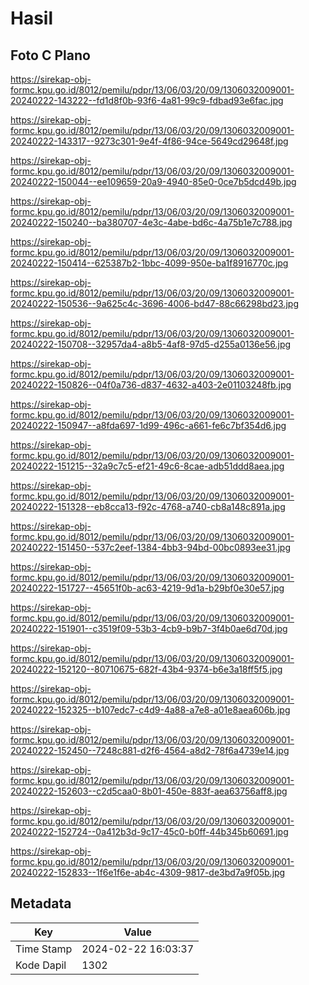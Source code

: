 # Hasil

## Foto C Plano

https://sirekap-obj-formc.kpu.go.id/8012/pemilu/pdpr/13/06/03/20/09/1306032009001-20240222-143222--fd1d8f0b-93f6-4a81-99c9-fdbad93e6fac.jpg

https://sirekap-obj-formc.kpu.go.id/8012/pemilu/pdpr/13/06/03/20/09/1306032009001-20240222-143317--9273c301-9e4f-4f86-94ce-5649cd29648f.jpg

https://sirekap-obj-formc.kpu.go.id/8012/pemilu/pdpr/13/06/03/20/09/1306032009001-20240222-150044--ee109659-20a9-4940-85e0-0ce7b5dcd49b.jpg

https://sirekap-obj-formc.kpu.go.id/8012/pemilu/pdpr/13/06/03/20/09/1306032009001-20240222-150240--ba380707-4e3c-4abe-bd6c-4a75b1e7c788.jpg

https://sirekap-obj-formc.kpu.go.id/8012/pemilu/pdpr/13/06/03/20/09/1306032009001-20240222-150414--625387b2-1bbc-4099-950e-ba1f8916770c.jpg

https://sirekap-obj-formc.kpu.go.id/8012/pemilu/pdpr/13/06/03/20/09/1306032009001-20240222-150536--9a625c4c-3696-4006-bd47-88c66298bd23.jpg

https://sirekap-obj-formc.kpu.go.id/8012/pemilu/pdpr/13/06/03/20/09/1306032009001-20240222-150708--32957da4-a8b5-4af8-97d5-d255a0136e56.jpg

https://sirekap-obj-formc.kpu.go.id/8012/pemilu/pdpr/13/06/03/20/09/1306032009001-20240222-150826--04f0a736-d837-4632-a403-2e01103248fb.jpg

https://sirekap-obj-formc.kpu.go.id/8012/pemilu/pdpr/13/06/03/20/09/1306032009001-20240222-150947--a8fda697-1d99-496c-a661-fe6c7bf354d6.jpg

https://sirekap-obj-formc.kpu.go.id/8012/pemilu/pdpr/13/06/03/20/09/1306032009001-20240222-151215--32a9c7c5-ef21-49c6-8cae-adb51ddd8aea.jpg

https://sirekap-obj-formc.kpu.go.id/8012/pemilu/pdpr/13/06/03/20/09/1306032009001-20240222-151328--eb8cca13-f92c-4768-a740-cb8a148c891a.jpg

https://sirekap-obj-formc.kpu.go.id/8012/pemilu/pdpr/13/06/03/20/09/1306032009001-20240222-151450--537c2eef-1384-4bb3-94bd-00bc0893ee31.jpg

https://sirekap-obj-formc.kpu.go.id/8012/pemilu/pdpr/13/06/03/20/09/1306032009001-20240222-151727--45651f0b-ac63-4219-9d1a-b29bf0e30e57.jpg

https://sirekap-obj-formc.kpu.go.id/8012/pemilu/pdpr/13/06/03/20/09/1306032009001-20240222-151901--c3519f09-53b3-4cb9-b9b7-3f4b0ae6d70d.jpg

https://sirekap-obj-formc.kpu.go.id/8012/pemilu/pdpr/13/06/03/20/09/1306032009001-20240222-152120--80710675-682f-43b4-9374-b6e3a18ff5f5.jpg

https://sirekap-obj-formc.kpu.go.id/8012/pemilu/pdpr/13/06/03/20/09/1306032009001-20240222-152325--b107edc7-c4d9-4a88-a7e8-a01e8aea606b.jpg

https://sirekap-obj-formc.kpu.go.id/8012/pemilu/pdpr/13/06/03/20/09/1306032009001-20240222-152450--7248c881-d2f6-4564-a8d2-78f6a4739e14.jpg

https://sirekap-obj-formc.kpu.go.id/8012/pemilu/pdpr/13/06/03/20/09/1306032009001-20240222-152603--c2d5caa0-8b01-450e-883f-aea63756aff8.jpg

https://sirekap-obj-formc.kpu.go.id/8012/pemilu/pdpr/13/06/03/20/09/1306032009001-20240222-152724--0a412b3d-9c17-45c0-b0ff-44b345b60691.jpg

https://sirekap-obj-formc.kpu.go.id/8012/pemilu/pdpr/13/06/03/20/09/1306032009001-20240222-152833--1f6e1f6e-ab4c-4309-9817-de3bd7a9f05b.jpg


## Metadata

| Key        | Value               |
| ---------- | ------------------- |
| Time Stamp | 2024-02-22 16:03:37 |
| Kode Dapil | 1302                |



